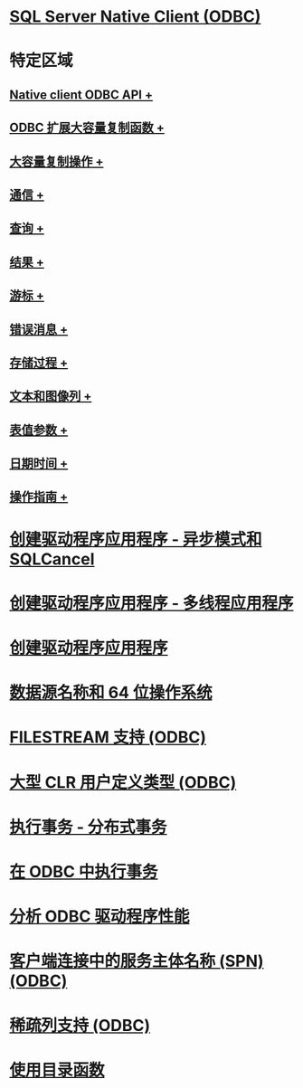 # [SQL Server Native Client (ODBC)](sql-server-native-client-odbc.md)

# 特定区域
## [Native client ODBC API +](../../../relational-databases/native-client-odbc-api/odbc-api-implementation-details.md)
## [ODBC 扩展大容量复制函数 +](../../../relational-databases/native-client-odbc-extensions-bulk-copy-functions/sql-server-driver-extensions-bulk-copy-functions.md)
## [大容量复制操作 +](../../../relational-databases/native-client-odbc-bulk-copy-operations/performing-bulk-copy-operations-odbc.md)
## [通信 +](../../../relational-databases/native-client-odbc-communication/communicating-with-sql-server-odbc.md)
## [查询 +](../../../relational-databases/native-client-odbc-queries/executing-queries-odbc.md)
## [结果 +](../../../relational-databases/native-client-odbc-results/processing-results-odbc.md)
## [游标 +](../../../relational-databases/native-client-odbc-cursors/using-cursors-odbc.md)
## [错误消息 +](../../../relational-databases/native-client-odbc-error-messages/handling-errors-and-messages.md)
## [存储过程 +](../../../relational-databases/native-client-odbc-stored-procedures/running-stored-procedures.md)
## [文本和图像列 +](../../../relational-databases/native-client-odbc-text-image-columns/managing-text-and-image-columns.md)
## [表值参数 +](../../../relational-databases/native-client-odbc-table-valued-parameters/table-valued-parameters-odbc.md)
## [日期时间 +](../../../relational-databases/native-client-odbc-date-time/date-and-time-improvements-odbc.md)
## [操作指南 +](../../../relational-databases/native-client-odbc-how-to/odbc-how-to-topics.md)

# [创建驱动程序应用程序 - 异步模式和 SQLCancel](creating-a-driver-application-asynchronous-mode-and-sqlcancel.md)
# [创建驱动程序应用程序 - 多线程应用程序](creating-a-driver-application-multithreaded-applications.md)
# [创建驱动程序应用程序](creating-a-driver-application.md)
# [数据源名称和 64 位操作系统](data-source-names-and-64-bit-operating-systems.md)
# [FILESTREAM 支持 (ODBC)](filestream-support-odbc.md)
# [大型 CLR 用户定义类型 (ODBC)](large-clr-user-defined-types-odbc.md)
# [执行事务 - 分布式事务](performing-transactions-distributed-transactions.md)
# [在 ODBC 中执行事务](performing-transactions-in-odbc.md)
# [分析 ODBC 驱动程序性能](profiling-odbc-driver-performance.md)
# [客户端连接中的服务主体名称 (SPN) (ODBC)](service-principal-names-spns-in-client-connections-odbc.md)
# [稀疏列支持 (ODBC)](sparse-columns-support-odbc.md)
# [使用目录函数](using-catalog-functions.md)
